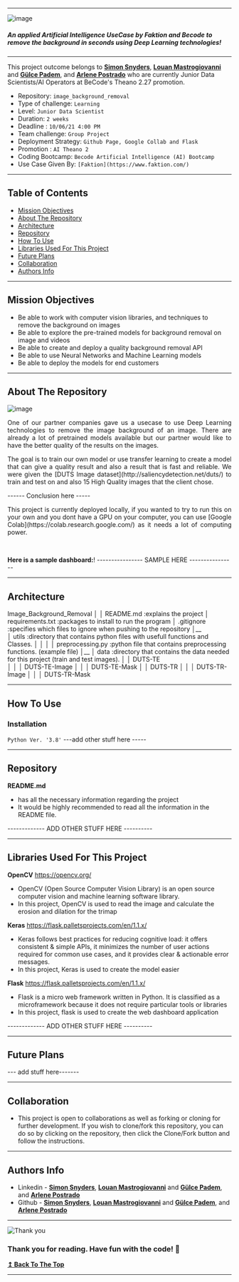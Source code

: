 ----------------------------------------------------------------------------------------------------------------
![image](https://user-images.githubusercontent.com/60827480/121077339-cd3aa200-c7d7-11eb-9d7c-b7b2b3ff5b80.png)

<h5> <strong> An applied Artificial Intelligence UseCase by Faktion and Becode to remove the background in seconds using Deep Learning technologies! </strong> </h5>

---

This project outcome belongs to **[Simon Snyders](https://github.com/simonsny)**, **[Louan Mastrogiovanni](https://github.com/Louan-M)** and **[Gülce Padem](https://github.com/gpadem)**, and **[Arlene Postrado](https://github.com/arlene14ko)** who are currently Junior Data Scientists/AI Operators at BeCode's Theano 2.27 promotion.

- Repository: `image_background_removal`
- Type of challenge: `Learning`
- Level: `Junior Data Scientist`
- Duration: `2 weeks`
- Deadline : `10/06/21 4:00 PM`
- Team challenge: `Group Project`
- Deployment Strategy: `Github Page, Google Collab and Flask`
- Promotion : `AI Theano 2`
- Coding Bootcamp: `Becode Artificial Intelligence (AI) Bootcamp`
- Use Case Given By: `[Faktion](https://www.faktion.com/)`

---
## **Table of Contents**
- [Mission Objectives](#mission-objectives)
- [About The Repository](#about-the-repository)
- [Architecture](#architecture)
- [Repository](#repository)
- [How To Use](#how-to-use)
- [Libraries Used For This Project](#libraries-used-for-this-project)
- [Future Plans](#future-plans)
- [Collaboration](#collaboration)
- [Authors Info](#authors-info)

---

## **Mission Objectives**

- Be able to work with computer vision libraries, and techniques to remove the background on images
- Be able to explore the pre-trained models for background removal on image and videos
- Be able to create and deploy a quality background removal API
- Be able to use Neural Networks and Machine Learning models
- Be able to deploy the models for end customers

---

## **About The Repository**
![image](https://user-images.githubusercontent.com/60827480/121079465-6ec2f300-c7da-11eb-80ab-e69e244c9775.png)

<p align="justify">
One of our partner companies gave us a usecase to use Deep Learning technologies to remove the image background of an image. There are already a lot of pretrained models available but our partner would like to have the better quality of the results on the images.
</p>
<p align="justify">The goal is to train our own model or use transfer learning to create a model that can give a quality result and also a result that is fast and reliable. We were given the [DUTS Image dataset](http://saliencydetection.net/duts/) to train and test on and also 15 High Quality images that the client chose.</p>

<p align="justify"> ------ Conclusion here -----
</p>
<p align = "justify">This project is currently deployed locally, if you wanted to try to run this on your own and you dont have a GPU on your computer, you can use [Google Colab](https://colab.research.google.com/) as it needs a lot of computing power.</p>

<br/>

**Here is a sample dashboard:**!
 ---------------- SAMPLE HERE ----------------

---
## **Architecture**

Image_Background_Removal
│
│   README.md               :explains the project
│   requirements.txt        :packages to install to run the program
│   .gitignore              :specifies which files to ignore when pushing to the repository
│__   
│   utils                   :directory that contains python files with usefull functions and Classes.
│   │
│   │ preprocessing.py      :python file that contains preprocessing functions. (example file)
│__
│   data                    :directory that contains the data needed for this project (train and test images).
│   │ DUTS-TE               
│   │   │ DUTS-TE-Image
│   │   │ DUTS-TE-Mask 
│   │ DUTS-TR
│   │   │ DUTS-TR-Image
│   │   │ DUTS-TR-Mask 


---

## **How To Use**

### **Installation** 

`Python Ver. '3.8'`
---add other stuff here -----


---

## **Repository**


**README.md**

- has all the necessary information regarding the project
- It would be highly recommended to read all the information in the README file.


------------- ADD OTHER STUFF HERE ----------

---

## **Libraries Used For This Project**

**OpenCV** https://opencv.org/

- OpenCV (Open Source Computer Vision Library) is an open source computer vision and machine learning software library.
- In this project, OpenCV is used to read the image and calculate the erosion and dilation for the trimap

**Keras** https://flask.palletsprojects.com/en/1.1.x/

- Keras follows best practices for reducing cognitive load: it offers consistent & simple APIs, it minimizes the number of user actions required for common use cases, and it provides clear & actionable error messages.
- In this project, Keras is used to create the model easier

**Flask** https://flask.palletsprojects.com/en/1.1.x/

- Flask is a micro web framework written in Python. It is classified as a microframework because it does not require particular tools or libraries
- In this project, flask is used to create the web dashboard application


------------- ADD OTHER STUFF HERE ----------

---

## **Future Plans**

--- add stuff here-------

---

## **Collaboration**

- This project is open to collaborations as well as forking or cloning for further development. If you wish to clone/fork this repository, you can do so by clicking on the repository, then click the Clone/Fork button and follow the instructions.
---

## **Authors Info**

- Linkedin - **[Simon Snyders](https://www.linkedin.com/in/simon-snyders-9452aa146/)**, **[Louan Mastrogiovanni](https://www.linkedin.com/in/louan-mastrogiovanni-9a0a46143/)** and **[Gülce Padem](https://www.linkedin.com/in/gulce-padem/)**, and **[Arlene Postrado](https://www.linkedin.com/in/arlene-postrado/)**
- Github   - **[Simon Snyders](https://github.com/simonsny)**, **[Louan Mastrogiovanni](https://github.com/Louan-M)** and **[Gülce Padem](https://github.com/gpadem)**, and **[Arlene Postrado](https://github.com/arlene14ko)**

---

![Thank you](https://static.euronews.com/articles/320895/560x315_320895.jpg?1452514624)

### Thank you for reading. Have fun with the code! 🤗

[**↥ Back To The Top**](#table-of-contents)

---


